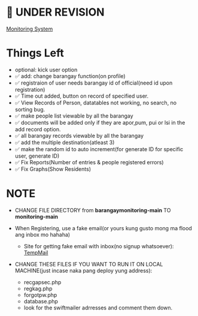 # :rocket: UNDER REVISION
[Monitoring System](https://php-barangay-monitoring.herokuapp.com/)


# Things Left 

* optional: kick user option
* :white_check_mark: add: change barangay function(on profile)
* :white_check_mark: registraion of user needs barangay id of official(need id upon registration)
* :white_check_mark: Time out added, button on record of specified user.
* :white_check_mark: View Records of Person, datatables not working, no search, no sorting bug.
* :white_check_mark: make people list viewable by all the barangay
* :white_check_mark: documents will be added only if they are apor,pum, pui or lsi in the add record option.
* :white_check_mark: all barangay records viewable by all the barangay
* :white_check_mark: add the multiple destination(atleast 3)
* :white_check_mark: make the random id to auto increment(for generate ID for specific user, generate ID)
* :white_check_mark: Fix Reports(Number of entries & people registered errors)
* :white_check_mark: Fix Graphs(Show Residents)

# NOTE
- CHANGE FILE DIRECTORY from **barangaymonitoring-main** TO **monitoring-main**

- When Registering, use a fake email(or yours kung gusto mong ma flood ang inbox mo hahaha)
	- Site for getting fake email with inbox(no signup whatsoever): [TempMail](https://temp-mail.org/en/)

- CHANGE THESE FILES IF YOU WANT TO RUN IT ON LOCAL MACHINE(just incase naka pang deploy yung address):
	- recgapsec.php
	- regkag.php
	- forgotpw.php
	- database.php
	- look for the swiftmailer adrresses and comment them down.